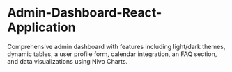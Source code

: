# Admin-Dashboard-React-Application
Comprehensive admin dashboard with features including light/dark themes, dynamic tables, a user profile form, calendar integration, an FAQ section, and data visualizations using Nivo Charts.
